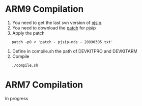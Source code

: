 # ARM9 Compilation #

  1. You need to get the last svn version of [pjsip](http://pjsip.org).
  1. You need to download the [patch](http://svsip.googlecode.com/files/patch%20-%20pjsip-nds%20-%2020090305.txt.zip) for pjsip
  1. Apply the patch
```
   patch -p0 < 'patch - pjsip-nds - 20090305.txt'
```
  1. Define in compile.sh the path of DEVKITPRO and DEVKITARM
  1. Compile
```
   ./compile.sh
```


# ARM7 Compilation #

In progress